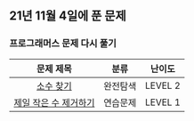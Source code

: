 ## 21년 11월 4일에 푼 문제

### 프로그래머스 문제 다시 풀기
|문제 제목|분류|난이도|
|:---:|:---:|:---:|
|[소수 찾기](https://programmers.co.kr/learn/courses/30/lessons/42839)|완전탐색|LEVEL 2|
|[제일 작은 수 제거하기](https://programmers.co.kr/learn/courses/30/lessons/12935)|연습문제|LEVEL 1|
